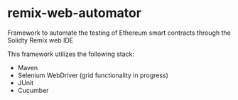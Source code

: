 # remix-web-automator
Framework to automate the testing of Ethereum smart contracts through the Solidty Remix web IDE

This framework utilizes the following stack:
 - Maven
 - Selenium WebDriver (grid functionality in progress)
 - JUnit
 - Cucumber
 
